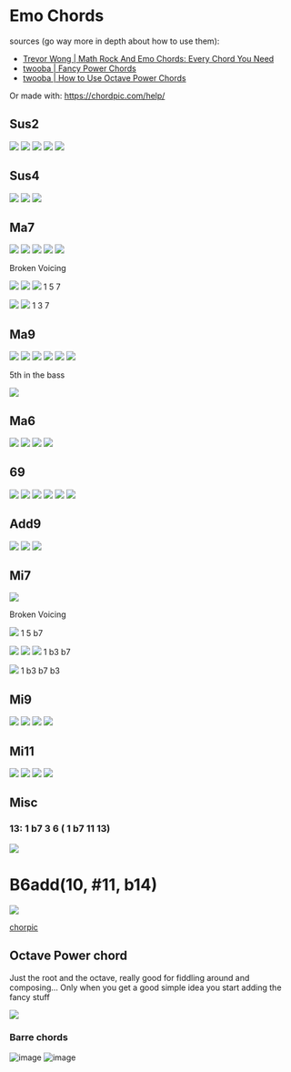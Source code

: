 # Emo Chords
sources (go way more in depth about how to use them): 
- [Trevor Wong | Math Rock And Emo Chords: Every Chord You Need](https://www.youtube.com/watch?v=8E-Ajb7ABdE)
- [twooba | Fancy Power Chords](https://www.youtube.com/watch?v=KFqm4QXWuxI)
- [twooba | How to Use Octave Power Chords](https://www.youtube.com/watch?v=WsB968ims4w)

Or made with: https://chordpic.com/help/

## Sus2 
![](https://user-images.githubusercontent.com/65428925/120034392-61845800-bfd3-11eb-9002-39116a0a7918.png)
![](https://user-images.githubusercontent.com/65428925/120034400-647f4880-bfd3-11eb-969f-7880bfeb72a0.png)
![](https://user-images.githubusercontent.com/65428925/120034404-6517df00-bfd3-11eb-9a9f-121c689840fc.png)
![](https://user-images.githubusercontent.com/65428925/120034408-65b07580-bfd3-11eb-8982-9bc87023028a.png)
![](https://user-images.githubusercontent.com/65428925/120034412-66e1a280-bfd3-11eb-8bf2-8289b09e0f19.png)

## Sus4
![](https://user-images.githubusercontent.com/65428925/120034548-98f30480-bfd3-11eb-85a4-cc1dcfcde9de.png)
![](https://user-images.githubusercontent.com/65428925/120034550-9a243180-bfd3-11eb-8555-2dc6eb7f9c00.png)
![](https://user-images.githubusercontent.com/65428925/120034551-9abcc800-bfd3-11eb-9e83-9d34111ea2b2.png)


## Ma7
![](https://user-images.githubusercontent.com/65428925/120029892-19623700-bfcd-11eb-8e0d-6a6d60d5d71f.png)
![](https://user-images.githubusercontent.com/65428925/120030129-7100a280-bfcd-11eb-8c47-9dcf04cb01a7.png)
![](https://user-images.githubusercontent.com/65428925/120030138-7362fc80-bfcd-11eb-8ec4-5518529e831f.png)
![](https://user-images.githubusercontent.com/65428925/120030314-ac02d600-bfcd-11eb-9a13-329cb385cafd.png)
![](https://user-images.githubusercontent.com/65428925/120030266-a1484100-bfcd-11eb-95ab-ac882ad1de44.png)

Broken Voicing

![](https://user-images.githubusercontent.com/65428925/120030441-dce30b00-bfcd-11eb-933a-376756adaff0.png)
![](https://user-images.githubusercontent.com/65428925/120030596-0c921300-bfce-11eb-92b8-0922ee85929d.png)
![](https://user-images.githubusercontent.com/65428925/120031065-a48ffc80-bfce-11eb-976f-ec1f345c21cb.png) 1 5 7

![](https://user-images.githubusercontent.com/65428925/120030511-f3896200-bfcd-11eb-9c70-7b8be5a47b6e.png)
![](https://user-images.githubusercontent.com/65428925/120030704-2df2ff00-bfce-11eb-9a13-aaee3083ab74.png) 1 3 7

## Ma9
![](https://user-images.githubusercontent.com/65428925/120031272-f9cc0e00-bfce-11eb-9ceb-381513fcc8be.png)
![](https://user-images.githubusercontent.com/65428925/120031295-0486a300-bfcf-11eb-9912-0f4d699c48b6.png)
![](https://user-images.githubusercontent.com/65428925/120031332-0ea8a180-bfcf-11eb-8d4f-21d37cea375a.png)
![](https://user-images.githubusercontent.com/65428925/120031370-18caa000-bfcf-11eb-909a-4217980b7b63.png)
![](https://user-images.githubusercontent.com/65428925/120031593-621aef80-bfcf-11eb-96d0-9e00368b5f76.png)
![](https://user-images.githubusercontent.com/65428925/120031606-6515e000-bfcf-11eb-9b6f-ddfe8c339096.png)

5th in the bass

![](https://user-images.githubusercontent.com/65428925/120031435-30a22400-bfcf-11eb-90d2-f35acec7bd00.png)

## Ma6
![](https://user-images.githubusercontent.com/65428925/120031857-c2119600-bfcf-11eb-9d62-b871d2fd70f6.png)
![](https://user-images.githubusercontent.com/65428925/120031863-c342c300-bfcf-11eb-8459-8c738d04865d.png)
![](https://user-images.githubusercontent.com/65428925/120031867-c473f000-bfcf-11eb-8348-553c6cce808c.png)
![](https://user-images.githubusercontent.com/65428925/120031872-c5a51d00-bfcf-11eb-9bd7-5b5a56da5220.png)

## 69 
![](https://user-images.githubusercontent.com/65428925/120032080-0f8e0300-bfd0-11eb-8e08-44825df800f2.png)
![](https://user-images.githubusercontent.com/65428925/120032083-10bf3000-bfd0-11eb-882a-a96aab00fda1.png)
![](https://user-images.githubusercontent.com/65428925/120032086-1157c680-bfd0-11eb-8a28-22a6c68fa5e0.png)
![](https://user-images.githubusercontent.com/65428925/120032089-1288f380-bfd0-11eb-905b-119d1f56b305.png)
![](https://user-images.githubusercontent.com/65428925/120032092-13218a00-bfd0-11eb-93ac-f6d9e60965ae.png)
![](https://user-images.githubusercontent.com/65428925/120032097-13ba2080-bfd0-11eb-8bb5-13f7d7ce028c.png)

## Add9
![](https://user-images.githubusercontent.com/65428925/120032269-50861780-bfd0-11eb-9938-7a4729c8c888.png)
![](https://user-images.githubusercontent.com/65428925/120032271-524fdb00-bfd0-11eb-988e-8839c9bc4fa2.png)
![](https://user-images.githubusercontent.com/65428925/120032273-52e87180-bfd0-11eb-8a77-029628f6002d.png)

## Mi7
![](https://user-images.githubusercontent.com/65428925/120032630-d99d4e80-bfd0-11eb-8078-ca7eda973c82.png)

Broken Voicing

![](https://user-images.githubusercontent.com/65428925/120032669-eae65b00-bfd0-11eb-86da-41b2510fc9b0.png) 1 5 b7

![](https://user-images.githubusercontent.com/65428925/120033020-69db9380-bfd1-11eb-829a-c60a778cfd22.png)
![](https://user-images.githubusercontent.com/65428925/120032892-3ef13f80-bfd1-11eb-98af-d37da8a66d33.png)
![](https://user-images.githubusercontent.com/65428925/120032672-eb7ef180-bfd0-11eb-9829-b902bcc2eeab.png) 1 b3 b7

![](https://user-images.githubusercontent.com/65428925/120032674-ecb01e80-bfd0-11eb-9439-e8ea90a4998d.png) 1 b3 b7 b3

## Mi9
![](https://user-images.githubusercontent.com/65428925/120033555-19b10100-bfd2-11eb-927c-fbb00d56e8fb.png)
![](https://user-images.githubusercontent.com/65428925/120033558-1a499780-bfd2-11eb-942d-7ff93e01f53d.png)
![](https://user-images.githubusercontent.com/65428925/120033563-1b7ac480-bfd2-11eb-8091-5fb6be938e76.png)
![](https://user-images.githubusercontent.com/65428925/120033569-1c135b00-bfd2-11eb-8d7b-67b0598de692.png)

## Mi11

![](https://user-images.githubusercontent.com/65428925/120034027-d3a86d00-bfd2-11eb-8c20-0f78e6120131.png)
![](https://user-images.githubusercontent.com/65428925/120034033-d4410380-bfd2-11eb-804f-ab75f4a1b098.png)
![](https://user-images.githubusercontent.com/65428925/120034035-d4d99a00-bfd2-11eb-8b9c-c8bd9ab5c323.png)
![](https://user-images.githubusercontent.com/65428925/120034036-d5723080-bfd2-11eb-937b-cbfa66dfb9cf.png)

## Misc
### 13: 1 b7 3 6 ( 1 b7 11 13)
![](https://user-images.githubusercontent.com/65428925/120035799-85e13400-bfd5-11eb-962e-6d643c790f94.png) 

# B6add(10, #11, b14)
![](https://user-images.githubusercontent.com/65428925/122410743-92183b80-cf5a-11eb-82c9-ca91c6682ee6.png)

[chorpic](https://chordpic.com/chord/N4IgxgFg9gTgJiAXKAZgSwHYHMCmMDOSA2kQCwA0ATOaAC44AetSIAbCOSPhAIYAOOFvgCOAVx4xBAXwC65IgGYqNLrwFCxE6XKLVqdRs0QgAxKQ6r+g4yPGSQs+QEZlBpiwBGAdgvcrGu215VnIlNyMQJwcdJQpwlgVo+QBWclT442TouRAPCUlCRCIZKU58HFpaTCxC0HxaAE8AG2sQDFgAWx4m31oYasKQkBRJWkLUkD4ofDQqqAwkCYxRWgBlNAAvaycAOgAGCaraFoAxebXN61IADk4wKCbYFhM9196YKABrHAB1NDhaBAkEphqN1lskLshnkwJ8sB9RBg4ABhB5PYwwLB5AAUTlIFAABE4AJzkAmUZKEvY7SisACUFnQDBwcAAImgePCeB0AArTWZoeZIPqiHCcWiI6rESIWLKcdicJx7AkWExOKKcDx4kA5I4tFgAIVYPDgcFxezJapcBK1pAZUikQA)
## Octave Power chord
Just the root and the octave, really good for fiddling around and composing... Only when you get a 
good simple idea you start adding the fancy stuff

![](https://user-images.githubusercontent.com/65428925/118488417-16746600-b6f2-11eb-884d-0116802fa0a7.png)
### Barre chords
![image](https://user-images.githubusercontent.com/65428925/121350337-eb4ff180-c900-11eb-9465-b3c300cbada9.png)
![image](https://user-images.githubusercontent.com/65428925/121350351-ef7c0f00-c900-11eb-9a99-787226a4002c.png)
